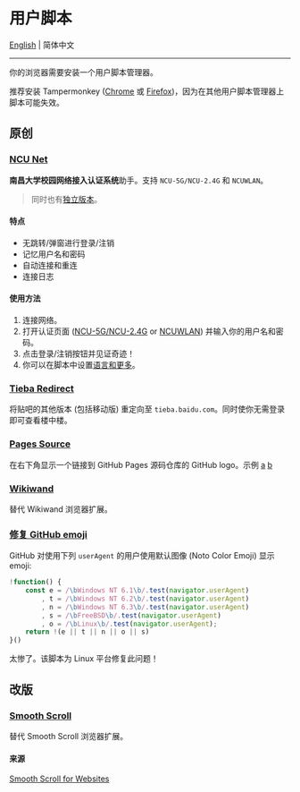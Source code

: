# 用户脚本

[English](README.md) | 简体中文

---

你的浏览器需要安装一个用户脚本管理器。

推荐安装 Tampermonkey ([Chrome](https://chrome.google.com/webstore/detail/tampermonkey/dhdgffkkebhmkfjojejmpbldmpobfkfo) 或 [Firefox](https://addons.mozilla.org/firefox/addon/tampermonkey/))，因为在其他用户脚本管理器上脚本可能失效。

## 原创

### [NCU Net](ncu-net.user.js?raw=true)

**南昌大学校园网络接入认证系统**助手。支持 `NCU-5G/NCU-2.4G` 和 `NCUWLAN`。

> 同时也有[独立版本](https://github.com/kidonng/ncu-net/blob/master/README-zh-CN.md)。

#### 特点

- 无跳转/弹窗进行登录/注销
- 记忆用户名和密码
- 自动连接和重连
- 连接日志

#### 使用方法

1. 连接网络。
2. 打开认证页面 ([NCU-5G/NCU-2.4G](http://222.204.3.154/) or [NCUWLAN](http://aaa.ncu.edu.cn/)) 并输入你的用户名和密码。
3. 点击登录/注销按钮并见证奇迹！
4. 你可以在脚本中设置[语言和更多](./ncu-net.user.js#L12-L31)。

### [Tieba Redirect](tieba-redirect.user.js?raw=true)

将贴吧的其他版本 (包括移动版) 重定向至 `tieba.baidu.com`。同时使你无需登录即可查看楼中楼。

### [Pages Source](pages-source.user.js?raw=true)

在右下角显示一个链接到 GitHub Pages 源码仓库的 GitHub logo。示例 [a](https://edwardtufte.github.io/) [b](https://edwardtufte.github.io/tufte-css/)

### [Wikiwand](wikiwand.user.js?raw=true)

替代 Wikiwand 浏览器扩展。

### [修复 GitHub emoji](fix-github-emoji.user.js?raw=true)

GitHub 对使用下列 `userAgent` 的用户使用默认图像 (Noto Color Emoji) 显示 emoji:

```js
!function() {
    const e = /\bWindows NT 6.1\b/.test(navigator.userAgent)
        , t = /\bWindows NT 6.2\b/.test(navigator.userAgent)
        , n = /\bWindows NT 6.3\b/.test(navigator.userAgent)
        , s = /\bFreeBSD\b/.test(navigator.userAgent)
        , o = /\bLinux\b/.test(navigator.userAgent);
    return !(e || t || n || o || s)
}()
```

太惨了。该脚本为 Linux 平台修复此问题！

## 改版

### [Smooth Scroll](smoothscroll.user.js?raw=true)

替代 Smooth Scroll 浏览器扩展。

#### 来源

[Smooth Scroll for Websites](https://github.com/gblazex/smoothscroll-for-websites)
